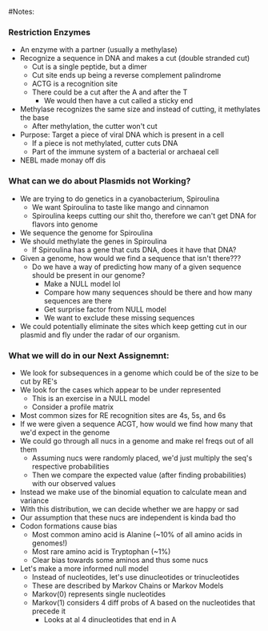 #Notes:

### Restriction Enzymes
- An enzyme with a partner (usually a methylase)
- Recognize a sequence in DNA and makes a cut (double stranded cut)
    - Cut is a single peptide, but a dimer
    - Cut site ends up being a reverse complement palindrome
    - ACTG is a recognition site
    - There could be a cut after the A and after the T
        - We would then have a cut called a sticky end
- Methylase recognizes the same size and instead of cutting, it methylates the base
    - After methylation, the cutter won't cut
- Purpose: Target a piece of viral DNA which is present in a cell
    - If a piece is not methylated, cutter cuts DNA
    - Part of the immune system of a bacterial or archaeal cell
- NEBL made monay off dis

### What can we do about Plasmids not Working?
- We are trying to do genetics in a cyanobacterium, Spiroulina
    - We want Spiroulina to taste like mango and cinnamon
    - Spiroulina keeps cutting our shit tho, therefore we can't get DNA for flavors into genome
- We sequence the genome for Spiroulina
- We should methylate the genes in Spiroulina
    - If Spiroulina has a gene that cuts DNA, does it have that DNA?
- Given a genome, how would we find a sequence that isn't there???
    - Do we have a way of predicting how many of a given sequence should be present in our genome?
        - Make a NULL model lol
        - Compare how many sequences should be there and how many sequences are there
        - Get surprise factor from NULL model
        - We want to exclude these missing sequences
- We could potentially eliminate the sites which keep getting cut in our plasmid and fly under the radar of our organism.

### What we will do in our Next Assignemnt:
- We look for subsequences in a genome which could be of the size to be cut by RE's
- We look for the cases which appear to be under represented
    - This is an exercise in a NULL model
    - Consider a profile matrix
- Most common sizes for RE recognition sites are 4s, 5s, and 6s
- If we were given a sequence ACGT, how would we find how many that we'd expect in the genome
- We could go through all nucs in a genome and make rel freqs out of all them
    - Assuming nucs were randomly placed, we'd just multiply the seq's respective probabilities
    - Then we compare the expected value (after finding probabilities) with our observed values
- Instead we make use of the binomial equation to calculate mean and variance
- With this distribution, we can decide whether we are happy or sad
- Our assumption that these nucs are independent is kinda bad tho
- Codon formations cause bias
    - Most common amino acid is Alanine (~10% of all amino acids in genomes!)
    - Most rare amino acid is Tryptophan (~1%)
    - Clear bias towards some aminos and thus some nucs
- Let's make a more informed null model
    - Instead of nucleotides, let's use dinucleotides or trinucleotides
    - These are described by Markov Chains or Markov Models
    - Markov(0) represents single nucleotides
    - Markov(1) considers 4 diff probs of A based on the nucleotides that precede it
        - Looks at al 4 dinucleotides that end in A
